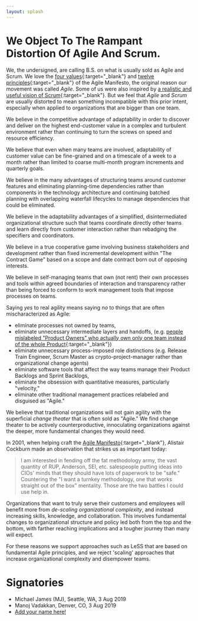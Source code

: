 ```yaml
---
layout: splash
---
```

# We Object To The Rampant Distortion Of Agile And Scrum.

We, the undersigned, are calling B.S. on what is usually sold as Agile
and Scrum. We love the [four values](https://agilemanifesto.org){:target="_blank"} and
[twelve principles](https://agilemanifesto.org/principles.html){:target="_blank"} of the
Agile Manifesto, the original reason our movement was called *Agile*.
Some of us were also inspired by
[a realistic and useful vision of Scrum](a-realistic-and-useful-vision-of-scrum/){:target="_blank"}.
But we feel that _Agile_ and _Scrum_ are usually distorted to mean
something incompatible with this prior intent, especially when applied
to organizations that are bigger than one team.

We believe in the competitive advantage of adaptability in order to
  discover and deliver on the highest end-customer value in a complex
  and turbulent environment rather than continuing to turn the screws
  on speed and resource efficiency. 

We believe that even when many teams are involved, adaptability of
 customer value can be fine-grained and on a timescale of a week to a
 month rather than limited to coarse multi-month program increments
 and quarterly goals.
 
We believe in the many advantages of structuring teams around
  customer features and eliminating planning-time dependencies rather
  than components in the technology architecture and continuing
  batched planning with overlapping waterfall lifecycles to manage
  dependencies that could be eliminated.
  
We believe in the adaptability advantages of a simplified,
  disintermediated organizational structure such that teams
  coordinate directly other teams and learn directly from customer
  interaction rather than rebadging the specifiers and coordinators.
  
We believe in a true cooperative game involving business
  stakeholders and development rather than fixed incremental
  development within "The Contract Game" based on a scope and date
  contract born out of opposing interests.
  
We believe in self-managing teams that own (not rent) their own
  processes and tools within agreed boundaries of interaction and
  transparency rather than being forced to conform to work management
  tools that impose processes on teams.

Saying *yes* to real agility means saying *no* to things that are
often mischaracterized as Agile: 
* eliminate processes not owned by teams,
* eliminate unnecessary intermediate layers and handoffs, (e.g. [people
  mislabeled "Product Owners" who actually own only one team instead of the
  whole Product](https://seattlescrum.com/downloads/Why-Scrum-Isnt-Making-Your-Organization-Very-Agile-Product-Owner-Misconceptions.pdf){:target="_blank"}) 
* eliminate unnecessary process-imposed role distinctions (e.g. Release
  Train Engineer, Scrum Master as crypto-project-manager rather than
  organizational change agents) 
* eliminate software tools that affect the way teams manage their
Product Backlogs and Sprint Backlogs,
* eliminate the obsession with quantitative measures, particularly
  "velocity,"
* eliminate other traditional management practices relabeled and
  disguised as "Agile."

We believe that traditional organizations will not gain agility with
the superficial _change theater_ that is often sold as "Agile."  We
find change theater to be actively counterproductive, innoculating
organizations against the deeper, more fundamental changes they would
need.

In 2001, when helping craft the [Agile Manifesto](https://agilemanifesto.org){:target="_blank"}, Alistair Cockburn
made an observation that strikes us as important today:
> I am interested in fending off the fat methodology army, the
vast quantity of RUP, Anderson, SEI, etc. salespeople putting ideas
into CIOs' minds that they should have lots of paperwork to be "safe."
Countering the "I want a turnkey methodology, one that works straight
out of the box" mentality.  Those are the two battles I could use help in.

Organizations that want to truly serve their customers and employees
will benefit more from _de-scaling organizational complexity_, and
instead increasing skills, knowledge, and collaboration.  This
involves fundamental changes to organizational structure and policy
led both from the top and the bottom, with farther reaching
implications and a tougher journey than many will expect.

For these reasons we support approaches such as LeSS that are based on
fundamental Agile principles, and we reject 'scaling' approaches that
increase organizational complexity and disempower teams.

# Signatories
* Michael James (MJ), Seattle, WA, 3 Aug 2019
* Manoj Vadakkan, Denver, CO, 3 Aug 2019
* [Add your name here!](/how/)

